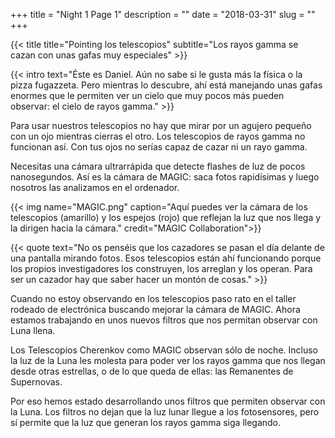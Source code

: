 +++
title = "Night 1 Page 1"
description = ""
date = "2018-03-31"
slug = ""
+++

{{< title
    title="Pointing los telescopios"
    subtitle="Los rayos gamma se cazan con unas gafas muy especiales" >}}

{{< intro
    text="Éste es Daniel. Aún no sabe si le gusta más la física o la pizza fugazzeta. Pero mientras lo descubre, ahí está manejando unas gafas enormes que le permiten ver un cielo que muy pocos más pueden observar: el cielo de rayos gamma." >}}

Para usar nuestros telescopios no hay que mirar por un agujero pequeño con un ojo mientras cierras el otro. Los telescopios de rayos gamma no funcionan así. Con tus ojos no serías capaz de cazar ni un rayo gamma.

Necesitas una cámara ultrarrápida que detecte flashes de luz de pocos nanosegundos. Así es la cámara de MAGIC: saca fotos rapidísimas y luego nosotros las analizamos en el ordenador.


{{< img name="MAGIC.png" caption="Aquí puedes ver la cámara de los telescopios (amarillo) y los espejos (rojo) que reflejan la luz que nos llega y la dirigen hacia la cámara." credit="MAGIC Collaboration">}}

{{< quote
    text="No os penséis que los cazadores se pasan el día delante de una pantalla mirando fotos. Esos telescopios están ahí funcionando porque los propios investigadores los construyen, los arreglan y los operan. Para ser un cazador hay que saber hacer un montón de cosas." >}}

Cuando no estoy observando en los telescopios paso rato en el taller rodeado de electrónica buscando mejorar la cámara de MAGIC. Ahora estamos trabajando en unos nuevos filtros que nos permitan observar con Luna llena.

Los Telescopios Cherenkov como MAGIC observan sólo de noche. Incluso la luz de la Luna les molesta para poder ver los rayos gamma que nos llegan desde otras estrellas, o de lo que queda de ellas: las Remanentes de Supernovas.

Por eso hemos estado desarrollando unos filtros que permiten observar con la Luna. Los filtros no dejan que la luz lunar llegue a los fotosensores, pero sí permite que la luz que generan los rayos gamma siga llegando.
